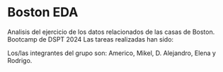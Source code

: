 # Boston EDA

Analisis del ejercicio de los datos relacionados de las casas de Boston. Bootcamp de DSPT 2024
Las tareas realizadas han sido:

Los/las integrantes del grupo son:
Americo, Mikel, D. Alejandro, Elena y Rodrigo.
